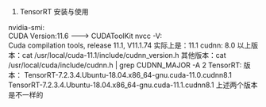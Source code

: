 1. TensorRT 安装与使用

nvidia-smi:  
              CUDA Version:11.6 --->  CUDAToolKit
nvcc -V:  
             Cuda compilation tools, release 11.1, V11.1.74
实际上是：11.1
cudnn:
            8.0 以上版本：cat /usr/local/cuda-11.1/include/cudnn_version.h 
            其他版本：cat /usr/local/cuda/include/cudnn.h | grep CUDNN_MAJOR -A 2
TensorRT:
            版本：
            TensorRT-7.2.3.4.Ubuntu-18.04.x86_64-gnu.cuda-11.0.cudnn8.1
            TensorRT-7.2.3.4.Ubuntu-18.04.x86_64-gnu.cuda-11.1.cudnn8.1
            上述两个版本是不一样的
            
 
            
